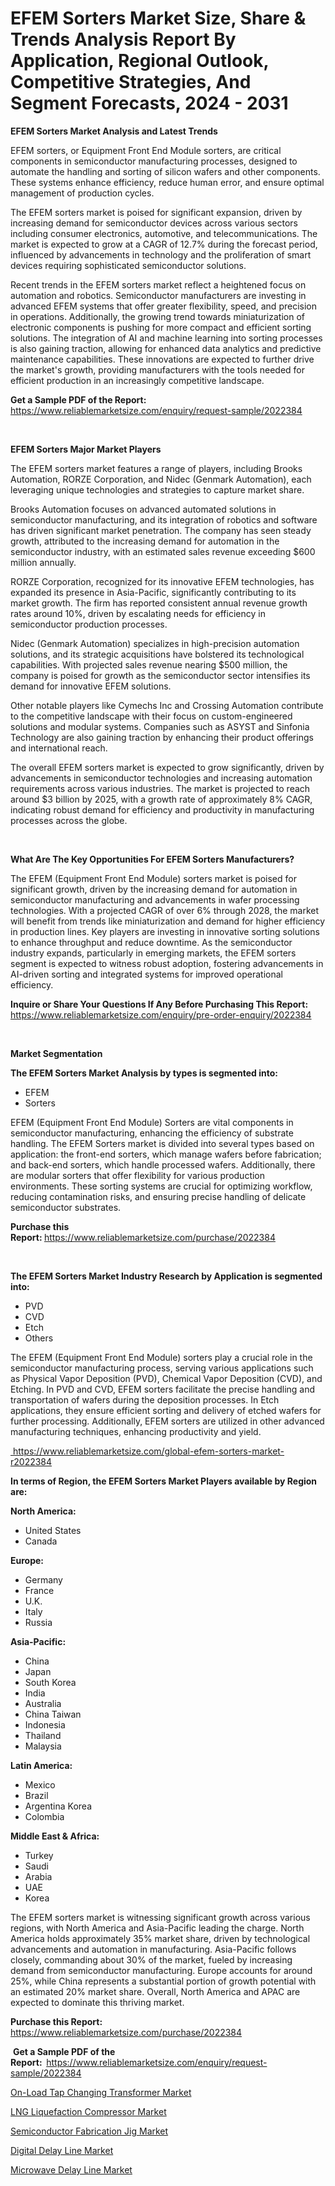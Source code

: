 <p><h1>EFEM Sorters Market Size, Share & Trends Analysis Report By Application, Regional Outlook, Competitive Strategies, And Segment Forecasts, 2024 - 2031</h1></p><p><strong>EFEM Sorters Market Analysis and Latest Trends</strong></p>
<p><p>EFEM sorters, or Equipment Front End Module sorters, are critical components in semiconductor manufacturing processes, designed to automate the handling and sorting of silicon wafers and other components. These systems enhance efficiency, reduce human error, and ensure optimal management of production cycles. </p><p>The EFEM sorters market is poised for significant expansion, driven by increasing demand for semiconductor devices across various sectors including consumer electronics, automotive, and telecommunications. The market is expected to grow at a CAGR of 12.7% during the forecast period, influenced by advancements in technology and the proliferation of smart devices requiring sophisticated semiconductor solutions.</p><p>Recent trends in the EFEM sorters market reflect a heightened focus on automation and robotics. Semiconductor manufacturers are investing in advanced EFEM systems that offer greater flexibility, speed, and precision in operations. Additionally, the growing trend towards miniaturization of electronic components is pushing for more compact and efficient sorting solutions. The integration of AI and machine learning into sorting processes is also gaining traction, allowing for enhanced data analytics and predictive maintenance capabilities. These innovations are expected to further drive the market's growth, providing manufacturers with the tools needed for efficient production in an increasingly competitive landscape.</p></p>
<p><strong>Get a Sample PDF of the Report:&nbsp;</strong> <a href="https://www.reliablemarketsize.com/enquiry/request-sample/2022384?utm_campaign=1105&utm_medium=2&utm_source=Github&utm_content=ia&utm_term=28102024&utm_id=efem-sorters">https://www.reliablemarketsize.com/enquiry/request-sample/2022384</a></p>
<p>&nbsp;</p>
<p><strong>EFEM Sorters Major Market Players</strong></p>
<p><p>The EFEM sorters market features a range of players, including Brooks Automation, RORZE Corporation, and Nidec (Genmark Automation), each leveraging unique technologies and strategies to capture market share. </p><p>Brooks Automation focuses on advanced automated solutions in semiconductor manufacturing, and its integration of robotics and software has driven significant market penetration. The company has seen steady growth, attributed to the increasing demand for automation in the semiconductor industry, with an estimated sales revenue exceeding $600 million annually.</p><p>RORZE Corporation, recognized for its innovative EFEM technologies, has expanded its presence in Asia-Pacific, significantly contributing to its market growth. The firm has reported consistent annual revenue growth rates around 10%, driven by escalating needs for efficiency in semiconductor production processes.</p><p>Nidec (Genmark Automation) specializes in high-precision automation solutions, and its strategic acquisitions have bolstered its technological capabilities. With projected sales revenue nearing $500 million, the company is poised for growth as the semiconductor sector intensifies its demand for innovative EFEM solutions.</p><p>Other notable players like Cymechs Inc and Crossing Automation contribute to the competitive landscape with their focus on custom-engineered solutions and modular systems. Companies such as ASYST and Sinfonia Technology are also gaining traction by enhancing their product offerings and international reach.</p><p>The overall EFEM sorters market is expected to grow significantly, driven by advancements in semiconductor technologies and increasing automation requirements across various industries. The market is projected to reach around $3 billion by 2025, with a growth rate of approximately 8% CAGR, indicating robust demand for efficiency and productivity in manufacturing processes across the globe.</p></p>
<p>&nbsp;</p>
<p><strong>What Are The Key Opportunities For EFEM Sorters Manufacturers?</strong></p>
<p><p>The EFEM (Equipment Front End Module) sorters market is poised for significant growth, driven by the increasing demand for automation in semiconductor manufacturing and advancements in wafer processing technologies. With a projected CAGR of over 6% through 2028, the market will benefit from trends like miniaturization and demand for higher efficiency in production lines. Key players are investing in innovative sorting solutions to enhance throughput and reduce downtime. As the semiconductor industry expands, particularly in emerging markets, the EFEM sorters segment is expected to witness robust adoption, fostering advancements in AI-driven sorting and integrated systems for improved operational efficiency.</p></p>
<p><strong>Inquire or Share Your Questions If Any Before Purchasing This Report:</strong> <a href="https://www.reliablemarketsize.com/enquiry/pre-order-enquiry/2022384?utm_campaign=1105&utm_medium=2&utm_source=Github&utm_content=ia&utm_term=28102024&utm_id=efem-sorters">https://www.reliablemarketsize.com/enquiry/pre-order-enquiry/2022384</a></p>
<p>&nbsp;</p>
<p><strong>Market Segmentation</strong></p>
<p><strong>The EFEM Sorters Market Analysis by types is segmented into:</strong></p>
<p><ul><li>EFEM</li><li>Sorters</li></ul></p>
<p><p>EFEM (Equipment Front End Module) Sorters are vital components in semiconductor manufacturing, enhancing the efficiency of substrate handling. The EFEM Sorters market is divided into several types based on application: the front-end sorters, which manage wafers before fabrication; and back-end sorters, which handle processed wafers. Additionally, there are modular sorters that offer flexibility for various production environments. These sorting systems are crucial for optimizing workflow, reducing contamination risks, and ensuring precise handling of delicate semiconductor substrates.</p></p>
<p><strong>Purchase this Report:&nbsp;</strong><a href="https://www.reliablemarketsize.com/purchase/2022384?utm_campaign=1105&utm_medium=2&utm_source=Github&utm_content=ia&utm_term=28102024&utm_id=efem-sorters">https://www.reliablemarketsize.com/purchase/2022384</a></p>
<p>&nbsp;</p>
<p><strong>The EFEM Sorters Market Industry Research by Application is segmented into:</strong></p>
<p><ul><li>PVD</li><li>CVD</li><li>Etch</li><li>Others</li></ul></p>
<p><p>The EFEM (Equipment Front End Module) sorters play a crucial role in the semiconductor manufacturing process, serving various applications such as Physical Vapor Deposition (PVD), Chemical Vapor Deposition (CVD), and Etching. In PVD and CVD, EFEM sorters facilitate the precise handling and transportation of wafers during the deposition processes. In Etch applications, they ensure efficient sorting and delivery of etched wafers for further processing. Additionally, EFEM sorters are utilized in other advanced manufacturing techniques, enhancing productivity and yield.</p></p>
<p><a href="https://www.reliablemarketsize.com/global-efem-sorters-market-r2022384?utm_campaign=1105&utm_medium=2&utm_source=Github&utm_content=ia&utm_term=28102024&utm_id=efem-sorters">&nbsp;https://www.reliablemarketsize.com/global-efem-sorters-market-r2022384</a></p>
<p><strong>In terms of Region, the EFEM Sorters Market Players available by Region are:</strong></p>
<p>
    <p> <strong> North America: </strong>
        <ul>
            <li>United States</li>
            <li>Canada</li>
        </ul>
        </p> 
    <p> <strong> Europe: </strong>
        <ul>
            <li>Germany</li>
            <li>France</li>
            <li>U.K.</li>
            <li>Italy</li>
            <li>Russia</li>
        </ul>
        </p> 
    <p> <strong> Asia-Pacific: </strong>
        <ul>
            <li>China</li>
            <li>Japan</li>
            <li>South Korea</li>
            <li>India</li>
            <li>Australia</li>
            <li>China Taiwan</li>
            <li>Indonesia</li>
            <li>Thailand</li>
            <li>Malaysia</li>
        </ul>
        </p> 
    <p> <strong> Latin America: </strong>
        <ul>
            <li>Mexico</li>
            <li>Brazil</li>
            <li>Argentina Korea</li>
            <li>Colombia</li>
        </ul>
        </p> 
    <p> <strong> Middle East & Africa: </strong>
        <ul>
            <li>Turkey</li>
            <li>Saudi</li>
            <li>Arabia</li>
            <li>UAE</li>
            <li>Korea</li>
        </ul>
    </p>
    </p>
<p><p>The EFEM sorters market is witnessing significant growth across various regions, with North America and Asia-Pacific leading the charge. North America holds approximately 35% market share, driven by technological advancements and automation in manufacturing. Asia-Pacific follows closely, commanding about 30% of the market, fueled by increasing demand from semiconductor manufacturing. Europe accounts for around 25%, while China represents a substantial portion of growth potential with an estimated 20% market share. Overall, North America and APAC are expected to dominate this thriving market.</p></p>
<p><strong>Purchase this Report: </strong><a href="https://www.reliablemarketsize.com/purchase/2022384?utm_campaign=1105&utm_medium=2&utm_source=Github&utm_content=ia&utm_term=28102024&utm_id=efem-sorters">https://www.reliablemarketsize.com/purchase/2022384</a></p>
<p>&nbsp;<strong>Get a Sample PDF of the Report:&nbsp;&nbsp;</strong><a href="https://www.reliablemarketsize.com/enquiry/request-sample/2022384?utm_campaign=1105&utm_medium=2&utm_source=Github&utm_content=ia&utm_term=28102024&utm_id=efem-sorters">https://www.reliablemarketsize.com/enquiry/request-sample/2022384</a></p>
<p><strong></strong></p>
<p><p><a href="https://www.linkedin.com/pulse/on-load-tap-changing-transformer-market-global-regional-analysis-wk0we?utm_campaign=1105&utm_medium=2&utm_source=Github&utm_content=ia&utm_term=28102024&utm_id=efem-sorters">On-Load Tap Changing Transformer Market</a></p><p><a href="https://issuu.com/reportprime-2/docs/lng-liquefaction-compressor-market-_966859bc61386c?utm_campaign=1105&utm_medium=2&utm_source=Github&utm_content=ia&utm_term=28102024&utm_id=efem-sorters">LNG Liquefaction Compressor Market</a></p><p><a href="https://www.linkedin.com/pulse/deep-dive-semiconductor-fabrication-jig-market-itstrends-segmentation-egzrc?utm_campaign=1105&utm_medium=2&utm_source=Github&utm_content=ia&utm_term=28102024&utm_id=efem-sorters">Semiconductor Fabrication Jig Market</a></p><p><a href="https://github.com/marcouhbmammoc/Market-Research-Report-List-1/blob/main/digital-delay-line-market.md?utm_campaign=1105&utm_medium=2&utm_source=Github&utm_content=ia&utm_term=28102024&utm_id=efem-sorters">Digital Delay Line Market</a></p><p><a href="https://github.com/judesaxav/Market-Research-Report-List-1/blob/main/microwave-delay-line-market.md?utm_campaign=1105&utm_medium=2&utm_source=Github&utm_content=ia&utm_term=28102024&utm_id=efem-sorters">Microwave Delay Line Market</a></p></p>